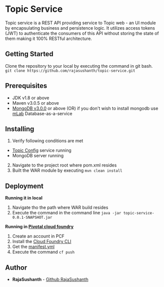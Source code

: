# Topic Service

Topic service is a REST API providing service to Topic web - an UI module by encapsulating business and persistence logic. It utilizes access tokens (JWT) to authenticate the consumers of this API without storing the state of them making it 100% RESTful architecture.

## Getting Started

Clone the repository to your local by executing the command in git bash.
```git clone https://github.com/rajasushanth/topic-service.git```

## Prerequisites

* JDK v1.8 or above
* Maven v3.0.5 or above
* [MongoDB v3.0.0](https://www.mongodb.com/) or above (OR) if you don't wish to install mongodb use [mLab](https://mlab.com/) Database-as-a-service

## Installing

1. Verify following conditions are met
* [Topic Config](https://github.com/rajasushanth/topic-config.git) service running
* MongoDB server running
2. Navigate to the project root where pom.xml resides
3. Built the WAR module by executing ```mvn clean install```

## Deployment 
**Running it in local**

1. Navigate tho the path where WAR build resides
2. Execute the command in the command line
```java -jar topic-service-0.0.1-SNAPSHOT.jar```

**Running in [Pivotal cloud foundry](https://login.run.pivotal.io/login)**
1. Create an account in PCF
2. Install the [Cloud Foundry CLI](https://docs.cloudfoundry.org/cf-cli/install-go-cli.html)
3. Get the [manifest.yml](https://github.com/rajasushanth/topic-manifest/blob/master/topic-service/manifest.yml)
4. Execute the command ```cf push```

## Author

* **RajaSushanth** - [Github RajaSushanth](https://github.com/rajasushanth)
